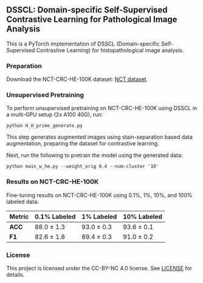 
## DSSCL: Domain-specific Self-Supervised Contrastive Learning for Pathological Image Analysis

This is a PyTorch implementation of DSSCL (Domain-specific Self-Supervised Contrastive Learning) for histopathological image analysis.

### Preparation

Download the NCT-CRC-HE-100K dataset: [NCT dataset](https://zenodo.org/record/1214456).

### Unsupervised Pretraining

To perform unsupervised pretraining on NCT-CRC-HE-100K using DSSCL in a multi-GPU setup (2x A100 40G), run:

```
python H_H_prime_generate.py
```

This step generates augmented images using stain-separation based data augmentation, preparing the dataset for contrastive learning.

Next, run the following to pretrain the model using the generated data:

```
python main_w_he.py --weight_orig 0.4 --num-cluster '10'
```


### Results on NCT-CRC-HE-100K

Fine-tuning results on NCT-CRC-HE-100K using 0.1%, 1%, 10%, and 100% labeled data:

| Metric | 0.1% Labeled | 1% Labeled | 10% Labeled |
|--------|--------------|------------|-------------|
| **ACC** | 88.0 ± 1.3  | 93.0 ± 0.3 | 93.6 ± 0.1  | 
| **F1**  | 82.6 ± 1.8  | 89.4 ± 0.3 | 91.0 ± 0.2  | 



### License

This project is licensed under the CC-BY-NC 4.0 license. See [LICENSE](LICENSE) for details.

